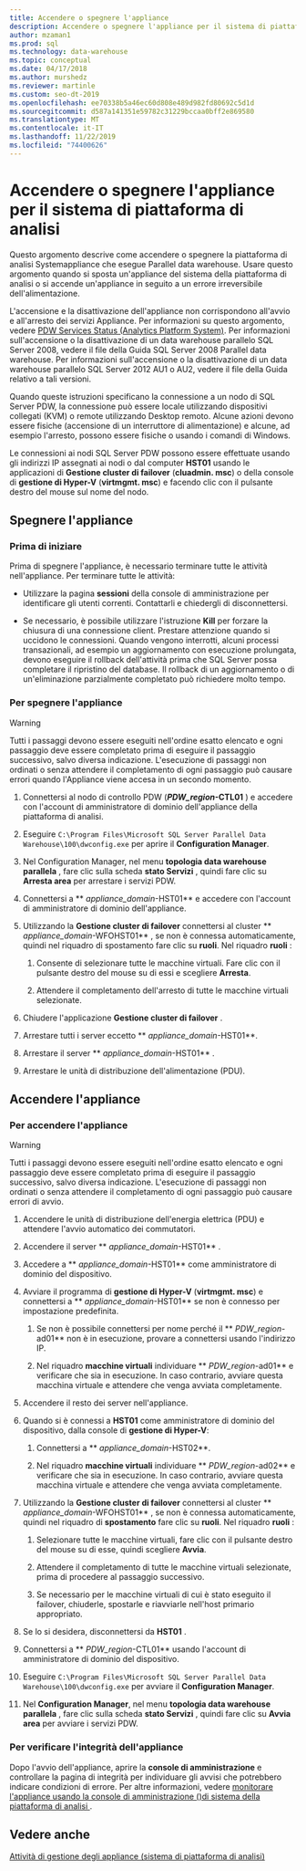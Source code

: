 ```yaml
---
title: Accendere o spegnere l'appliance
description: Accendere o spegnere l'appliance per il sistema di piattaforma di analisi
author: mzaman1
ms.prod: sql
ms.technology: data-warehouse
ms.topic: conceptual
ms.date: 04/17/2018
ms.author: murshedz
ms.reviewer: martinle
ms.custom: seo-dt-2019
ms.openlocfilehash: ee70338b5a46ec60d808e489d982fd80692c5d1d
ms.sourcegitcommit: d587a141351e59782c31229bccaa0bff2e869580
ms.translationtype: MT
ms.contentlocale: it-IT
ms.lasthandoff: 11/22/2019
ms.locfileid: "74400626"
---
```

# <a name="power-the-appliance-on-or-off-for-analytics-platform-system"></a>Accendere o spegnere l'appliance per il sistema di piattaforma di analisi
Questo argomento descrive come accendere o spegnere la piattaforma di analisi Systemappliance che esegue Parallel data warehouse. Usare questo argomento quando si sposta un'appliance del sistema della piattaforma di analisi o si accende un'appliance in seguito a un errore irreversibile dell'alimentazione.  
  
L'accensione e la disattivazione dell'appliance non corrispondono all'avvio e all'arresto dei servizi Appliance. Per informazioni su questo argomento, vedere [PDW Services Status &#40;Analytics Platform System&#41;](pdw-services-status.md). Per informazioni sull'accensione o la disattivazione di un data warehouse parallelo SQL Server 2008, vedere il file della Guida SQL Server 2008 Parallel data warehouse. Per informazioni sull'accensione o la disattivazione di un data warehouse parallelo SQL Server 2012 AU1 o AU2, vedere il file della Guida relativo a tali versioni.  
  
Quando queste istruzioni specificano la connessione a un nodo di SQL Server PDW, la connessione può essere locale utilizzando dispositivi collegati (KVM) o remote utilizzando Desktop remoto. Alcune azioni devono essere fisiche (accensione di un interruttore di alimentazione) e alcune, ad esempio l'arresto, possono essere fisiche o usando i comandi di Windows.  
  
Le connessioni ai nodi SQL Server PDW possono essere effettuate usando gli indirizzi IP assegnati ai nodi o dal computer **HST01** usando le applicazioni di **Gestione cluster di failover** (**cluadmin. msc**) o della console di **gestione di Hyper-V** (**virtmgmt. msc**) e facendo clic con il pulsante destro del mouse sul nome del nodo.  
  
## <a name="PowerOff"></a>Spegnere l'appliance  
  
### <a name="before-you-begin"></a>Prima di iniziare  
Prima di spegnere l'appliance, è necessario terminare tutte le attività nell'appliance. Per terminare tutte le attività:  
  
-   Utilizzare la pagina **sessioni** della console di amministrazione per identificare gli utenti correnti. Contattarli e chiedergli di disconnettersi.  
  
-   Se necessario, è possibile utilizzare l'istruzione **Kill** per forzare la chiusura di una connessione client. Prestare attenzione quando si uccidono le connessioni. Quando vengono interrotti, alcuni processi transazionali, ad esempio un aggiornamento con esecuzione prolungata, devono eseguire il rollback dell'attività prima che SQL Server possa completare il ripristino del database. Il rollback di un aggiornamento o di un'eliminazione parzialmente completato può richiedere molto tempo.  
  
### <a name="to-power-off-the-appliance"></a>Per spegnere l'appliance  
  
> [!WARNING]  
> Tutti i passaggi devono essere eseguiti nell'ordine esatto elencato e ogni passaggio deve essere completato prima di eseguire il passaggio successivo, salvo diversa indicazione. L'esecuzione di passaggi non ordinati o senza attendere il completamento di ogni passaggio può causare errori quando l'Appliance viene accesa in un secondo momento.  
  
1.  Connettersi al nodo di controllo PDW (**_PDW_region_-CTL01** ) e accedere con l'account di amministratore di dominio dell'appliance della piattaforma di analisi.  
  
2.  Eseguire `C:\Program Files\Microsoft SQL Server Parallel Data Warehouse\100\dwconfig.exe` per aprire il **Configuration Manager**.  
  
3.  Nel Configuration Manager, nel menu **topologia data warehouse parallela** , fare clic sulla scheda **stato Servizi** , quindi fare clic su **Arresta area** per arrestare i servizi PDW.   
  
4.  Connettersi a ** _appliance_domain_-HST01** e accedere con l'account di amministratore di dominio dell'appliance.  
  
5.  Utilizzando la **Gestione cluster di failover** connettersi al cluster ** _appliance_domain_-WFOHST01** , se non è connessa automaticamente, quindi nel riquadro di spostamento fare clic su **ruoli**. Nel riquadro **ruoli** :  
  
    1.  Consente di selezionare tutte le macchine virtuali. Fare clic con il pulsante destro del mouse su di essi e scegliere **Arresta**.  
  
    2.  Attendere il completamento dell'arresto di tutte le macchine virtuali selezionate.  
  
6.  Chiudere l'applicazione **Gestione cluster di failover** .  
  
7. Arrestare tutti i server eccetto ** _appliance_domain_-HST01**.  
  
8. Arrestare il server ** _appliance_domain_-HST01** .  
  
9. Arrestare le unità di distribuzione dell'alimentazione (PDU).  
  
## <a name="PowerOn"></a>Accendere l'appliance  
  
### <a name="to-power-on-the-appliance"></a>Per accendere l'appliance  
  
> [!WARNING]  
> Tutti i passaggi devono essere eseguiti nell'ordine esatto elencato e ogni passaggio deve essere completato prima di eseguire il passaggio successivo, salvo diversa indicazione. L'esecuzione di passaggi non ordinati o senza attendere il completamento di ogni passaggio può causare errori di avvio.  
  
1.  Accendere le unità di distribuzione dell'energia elettrica (PDU) e attendere l'avvio automatico dei commutatori.  
  
2.  Accendere il server ** _appliance_domain_-HST01** .  
  
3.  Accedere a ** _appliance_domain_-HST01** come amministratore di dominio del dispositivo.  
  
4.  Avviare il programma di **gestione di Hyper-V** (**virtmgmt. msc**) e connettersi a ** _appliance_domain_-HST01** se non è connesso per impostazione predefinita.  
  
    1.  Se non è possibile connettersi per nome perché il ** _PDW_region_-ad01** non è in esecuzione, provare a connettersi usando l'indirizzo IP.  
  
    2.  Nel riquadro **macchine virtuali** individuare ** _PDW_region_-ad01** e verificare che sia in esecuzione. In caso contrario, avviare questa macchina virtuale e attendere che venga avviata completamente.  
  
5.  Accendere il resto dei server nell'appliance.  
  
6.  Quando si è connessi a **HST01** come amministratore di dominio del dispositivo, dalla console di **gestione di Hyper-V**:  
  
    1.  Connettersi a ** _appliance_domain_-HST02**.  
  
    2.  Nel riquadro **macchine virtuali** individuare ** _PDW_region_-ad02** e verificare che sia in esecuzione.  In caso contrario, avviare questa macchina virtuale e attendere che venga avviata completamente.  
  
7.  Utilizzando la **Gestione cluster di failover** connettersi al cluster ** _appliance_domain_-WFOHST01** , se non è connessa automaticamente, quindi nel riquadro di **spostamento** fare clic su **ruoli**. Nel riquadro **ruoli** :  
  
    1.  Selezionare tutte le macchine virtuali, fare clic con il pulsante destro del mouse su di esse, quindi scegliere **Avvia**.  
  
    2.  Attendere il completamento di tutte le macchine virtuali selezionate, prima di procedere al passaggio successivo.  
  
    3.  Se necessario per le macchine virtuali di cui è stato eseguito il failover, chiuderle, spostarle e riavviarle nell'host primario appropriato.  
  
8. Se lo si desidera, disconnettersi da **HST01** .  
  
9. Connettersi a ** _PDW_region_-CTL01** usando l'account di amministratore di dominio del dispositivo.  
  
10. Eseguire `C:\Program Files\Microsoft SQL Server Parallel Data Warehouse\100\dwconfig.exe` per avviare il **Configuration Manager**.  
  
11. Nel **Configuration Manager**, nel menu **topologia data warehouse parallela** , fare clic sulla scheda **stato Servizi** , quindi fare clic su **Avvia area** per avviare i servizi PDW.  
  
### <a name="to-verify-the-appliance-health"></a>Per verificare l'integrità dell'appliance  
Dopo l'avvio dell'appliance, aprire la **console di amministrazione** e controllare la pagina di integrità per individuare gli avvisi che potrebbero indicare condizioni di errore. Per altre informazioni, vedere [monitorare l'appliance usando la console di amministrazione &#40;&#41;di sistema della piattaforma di analisi ](monitor-the-appliance-by-using-the-admin-console.md).  
  
## <a name="see-also"></a>Vedere anche  
[Attività di gestione degli appliance &#40;sistema di piattaforma di analisi&#41;](appliance-management-tasks.md)  
  
